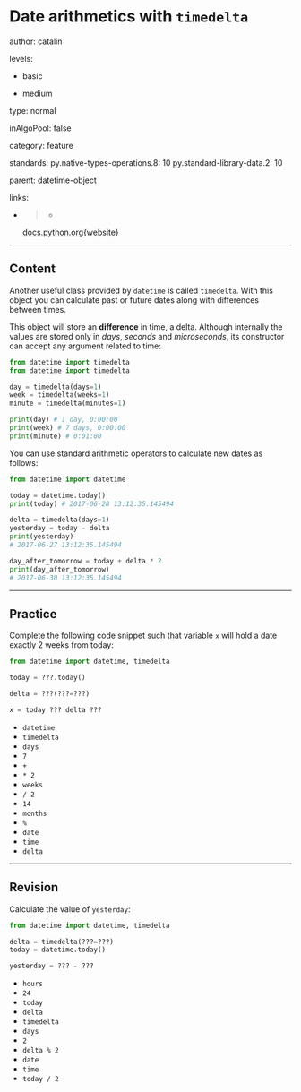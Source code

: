 # Date arithmetics with `timedelta`
author: catalin

levels:

  - basic

  - medium

type: normal

inAlgoPool: false

category: feature

standards:
  py.native-types-operations.8: 10
  py.standard-library-data.2: 10

parent: datetime-object

links:

  - >-
    [docs.python.org](https://docs.python.org/3.5/library/datetime.html#timedelta-objects){website}

---
## Content

Another useful class provided by `datetime` is called `timedelta`. With this object you can calculate past or future dates along with differences between times.

This object will store an **difference** in time, a delta. Although internally the values are stored only in *days*, *seconds* and *microseconds*, its constructor can accept any argument related to time:
```py
from datetime import timedelta
from datetime import timedelta

day = timedelta(days=1)
week = timedelta(weeks=1)
minute = timedelta(minutes=1)

print(day) # 1 day, 0:00:00
print(week) # 7 days, 0:00:00
print(minute) # 0:01:00
```

You can use standard arithmetic operators to calculate new dates as follows:
```py
from datetime import datetime

today = datetime.today()
print(today) # 2017-06-28 13:12:35.145494

delta = timedelta(days=1)
yesterday = today - delta
print(yesterday)
# 2017-06-27 13:12:35.145494

day_after_tomorrow = today + delta * 2
print(day_after_tomorrow)
# 2017-06-30 13:12:35.145494

```
---
## Practice

Complete the following code snippet such that variable `x` will hold a date exactly 2 weeks from today:
```py
from datetime import datetime, timedelta

today = ???.today()

delta = ???(???=???)

x = today ??? delta ???

```

* `datetime`
* `timedelta`
* `days`
* `7`
* `+`
* `* 2`
* `weeks`
* `/ 2`
* `14`
* `months`
* `%`
* `date`
* `time`
* `delta`

---

## Revision

Calculate the value of `yesterday`:
```py
from datetime import datetime, timedelta

delta = timedelta(???=???)
today = datetime.today()

yesterday = ??? - ???
```

* `hours`
* `24`
* `today`
* `delta`
* `timedelta`
* `days`
* `2`
* `delta % 2`
* `date`
* `time`
* `today / 2`
